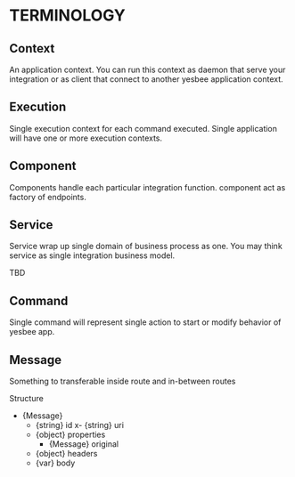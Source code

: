 # TERMINOLOGY

## Context

An application context.
You can run this context as daemon that serve your integration or as client that connect to another yesbee application context.

## Execution

Single execution context for each command executed. Single application will have one or more execution contexts.

## Component

Components handle each particular integration function. component act as factory of endpoints.

## Service

Service wrap up single domain of business process as one. You may think service as single integration business model.

TBD

## Command

Single command will represent single action to start or modify behavior of yesbee app.

## Message

Something to transferable inside route and in-between routes

Structure

- {Message}
    - {string}  id
    x- {string}  uri
    - {object}  properties
        - {Message} original
    - {object}  headers
    - {var}     body
